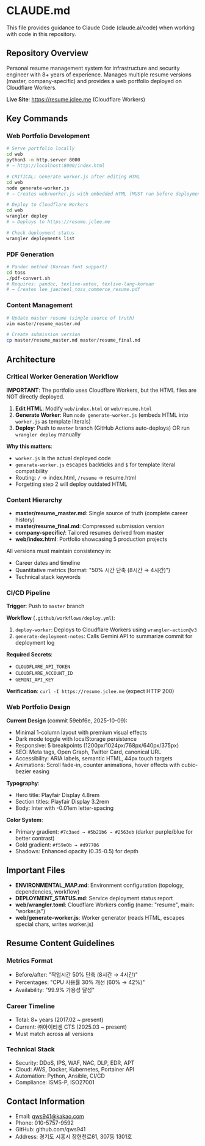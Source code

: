 # CLAUDE.md

This file provides guidance to Claude Code (claude.ai/code) when working with code in this repository.

## Repository Overview

Personal resume management system for infrastructure and security engineer with 8+ years of experience. Manages multiple resume versions (master, company-specific) and provides a web portfolio deployed on Cloudflare Workers.

**Live Site**: https://resume.jclee.me (Cloudflare Workers)

## Key Commands

### Web Portfolio Development

```bash
# Serve portfolio locally
cd web
python3 -m http.server 8000
# → http://localhost:8000/index.html

# CRITICAL: Generate worker.js after editing HTML
cd web
node generate-worker.js
# → Creates web/worker.js with embedded HTML (MUST run before deployment)

# Deploy to Cloudflare Workers
cd web
wrangler deploy
# → Deploys to https://resume.jclee.me

# Check deployment status
wrangler deployments list
```

### PDF Generation

```bash
# Pandoc method (Korean font support)
cd toss
./pdf-convert.sh
# Requires: pandoc, texlive-xetex, texlive-lang-korean
# → Creates lee_jaecheol_toss_commerce_resume.pdf
```

### Content Management

```bash
# Update master resume (single source of truth)
vim master/resume_master.md

# Create submission version
cp master/resume_master.md master/resume_final.md
```

## Architecture

### Critical Worker Generation Workflow

**IMPORTANT**: The portfolio uses Cloudflare Workers, but the HTML files are NOT directly deployed.

1. **Edit HTML**: Modify `web/index.html` or `web/resume.html`
2. **Generate Worker**: Run `node generate-worker.js` (embeds HTML into `worker.js` as template literals)
3. **Deploy**: Push to `master` branch (GitHub Actions auto-deploys) OR run `wrangler deploy` manually

**Why this matters**:
- `worker.js` is the actual deployed code
- `generate-worker.js` escapes backticks and `$` for template literal compatibility
- Routing: `/` → index.html, `/resume` → resume.html
- Forgetting step 2 will deploy outdated HTML

### Content Hierarchy

- **master/resume_master.md**: Single source of truth (complete career history)
- **master/resume_final.md**: Compressed submission version
- **company-specific/**: Tailored resumes derived from master
- **web/index.html**: Portfolio showcasing 5 production projects

All versions must maintain consistency in:
- Career dates and timeline
- Quantitative metrics (format: "50% 시간 단축 (8시간 → 4시간)")
- Technical stack keywords

### CI/CD Pipeline

**Trigger**: Push to `master` branch

**Workflow** (`.github/workflows/deploy.yml`):
1. `deploy-worker`: Deploys to Cloudflare Workers using `wrangler-action@v3`
2. `generate-deployment-notes`: Calls Gemini API to summarize commit for deployment log

**Required Secrets**:
- `CLOUDFLARE_API_TOKEN`
- `CLOUDFLARE_ACCOUNT_ID`
- `GEMINI_API_KEY`

**Verification**: `curl -I https://resume.jclee.me` (expect HTTP 200)

### Web Portfolio Design

**Current Design** (commit 59ebf6e, 2025-10-09):
- Minimal 1-column layout with premium visual effects
- Dark mode toggle with localStorage persistence
- Responsive: 5 breakpoints (1200px/1024px/768px/640px/375px)
- SEO: Meta tags, Open Graph, Twitter Card, canonical URL
- Accessibility: ARIA labels, semantic HTML, 44px touch targets
- Animations: Scroll fade-in, counter animations, hover effects with cubic-bezier easing

**Typography**:
- Hero title: Playfair Display 4.8rem
- Section titles: Playfair Display 3.2rem
- Body: Inter with -0.01em letter-spacing

**Color System**:
- Primary gradient: `#7c3aed → #5b21b6 → #2563eb` (darker purple/blue for better contrast)
- Gold gradient: `#f59e0b → #d97706`
- Shadows: Enhanced opacity (0.35-0.5) for depth

## Important Files

- **ENVIRONMENTAL_MAP.md**: Environment configuration (topology, dependencies, workflow)
- **DEPLOYMENT_STATUS.md**: Service deployment status report
- **web/wrangler.toml**: Cloudflare Workers config (name: "resume", main: "worker.js")
- **web/generate-worker.js**: Worker generator (reads HTML, escapes special chars, writes worker.js)

## Resume Content Guidelines

### Metrics Format
- Before/after: "작업시간 50% 단축 (8시간 → 4시간)"
- Percentages: "CPU 사용률 30% 개선 (60% → 42%)"
- Availability: "99.9% 가용성 달성"

### Career Timeline
- Total: 8+ years (2017.02 ~ present)
- Current: ㈜아이티센 CTS (2025.03 ~ present)
- Must match across all versions

### Technical Stack
- Security: DDoS, IPS, WAF, NAC, DLP, EDR, APT
- Cloud: AWS, Docker, Kubernetes, Portainer API
- Automation: Python, Ansible, CI/CD
- Compliance: ISMS-P, ISO27001

## Contact Information

- Email: qws941@kakao.com
- Phone: 010-5757-9592
- GitHub: github.com/qws941
- Address: 경기도 시흥시 장현천로61, 307동 1301호

